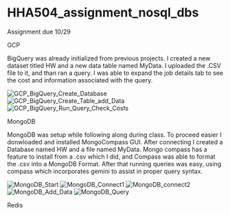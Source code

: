 # HHA504_assignment_nosql_dbs
Assignment due 10/29

GCP

BigQuery was already initialized from previous projects.  I created a new dataset titled HW and a new data table named MyData.  I uploaded the .CSV file to it, and than ran a query.  I was able to expand the job details tab to see the cost and information associated with the query.

![GCP_BigQuery_Create_Database](https://github.com/user-attachments/assets/6a3e5f22-c792-47cf-961a-9256bb25743a)
![GCP_BigQuery_Create_Table_add_Data](https://github.com/user-attachments/assets/057cdf64-3fd1-4cb2-8894-ea867a559f49)
![GCP_BigQuery_Run_Query_Check_Costs](https://github.com/user-attachments/assets/0275d3b8-d480-422b-a262-68320ec9bea4)

MongoDB

MongoDB was setup while following along during class.  To proceed easier I donwloaded and installed MongoCompass GUI.  After connecting I created a Database named HW and a file named MyData.  Mongo compass has a feature to install from a .csv which I did, and Compass was able to format the .csv into a MongoDB Format.  After that running queries was easy, using compass which incorporates gemini to assist in proper query syntax.

![MongoDB_Start](https://github.com/user-attachments/assets/0f1dd29b-4386-46e6-a19c-c076239b8449)
![MongoDB_Connect1](https://github.com/user-attachments/assets/cd3551ab-3360-4d8d-8130-7536e533fb35)
![MongoDB_connect2](https://github.com/user-attachments/assets/cac70df6-a17a-4d01-8766-e0f1d5dab8a8)
![MongoDB_Add_Data](https://github.com/user-attachments/assets/0e7ead6b-27a9-4e76-8b35-fe208f1d9176)
![MongoDB_Query](https://github.com/user-attachments/assets/affed60c-9351-4dfb-b815-0abf908202a1)

Redis

